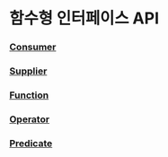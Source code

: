 # 함수형 인터페이스 API

### [Consumer]()
### [Supplier]()
### [Function]()
### [Operator]()
### [Predicate]()
